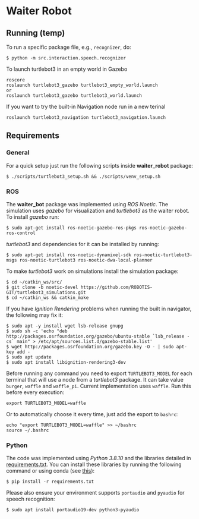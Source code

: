 # Waiter Robot

## Running (temp)
To run a specific package file, e.g., `recognizer`, do:
```shell
$ python -m src.interaction.speech.recognizer
```

To launch turtlebot3 in an empty world in Gazebo
```
roscore
roslaunch turtlebot3_gazebo turtlebot3_empty_world.launch
or
roslaunch turtlebot3_gazebo turtlebot3_world.launch
```

If you want to try the built-in Navigation node run in a new terinal
```
roslaunch turtlebot3_navigation turtlebot3_navigation.launch
```

## Requirements
### General
For a quick setup just run the following scripts inside **waiter_robot** package:
```shell
$ ./scripts/turtlebot3_setup.sh && ./scripts/venv_setup.sh
```

### ROS
The **waiter_bot** package was implemented using _ROS Noetic_. The simulation uses _gazebo_ for visualization and _turtlebot3_ as the waiter robot. To install _gazebo_ run:
```shell
$ sudo apt-get install ros-noetic-gazebo-ros-pkgs ros-noetic-gazebo-ros-control
```
_turtlebot3_ and dependencies for it can be installed by running:
```shell
$ sudo apt-get install ros-noetic-dynamixel-sdk ros-noetic-turtlebot3-msgs ros-noetic-turtlebot3 ros-noetic-dwa-local-planner
```

To make _turtlebot3_ work on simulations install the simulation package:
```shell
$ cd ~/catkin_ws/src/
$ git clone -b noetic-devel https://github.com/ROBOTIS-GIT/turtlebot3_simulations.git
$ cd ~/catkin_ws && catkin_make
```

If you have _Ignition Rendering_ problems when running the built in navigator, the following may fix it:
```shell
$ sudo apt -y install wget lsb-release gnupg
$ sudo sh -c 'echo "deb http://packages.osrfoundation.org/gazebo/ubuntu-stable `lsb_release -cs` main" > /etc/apt/sources.list.d/gazebo-stable.list'
$ wget http://packages.osrfoundation.org/gazebo.key -O - | sudo apt-key add -
$ sudo apt update
$ sudo apt install libignition-rendering3-dev
```

Before running any command you need to export `TURTLEBOT3_MODEL` for each terminal that will use a node from a _turtlebot3_ package.
It can take value `burger`, `waffle` and `waffle_pi`. Current implementation uses `waffle`. Run this before every execution:
```shell
export TURTLEBOT3_MODEL=waffle
```

Or to automatically choose it every time, just add the export to `bashrc`:
```shell
echo "export TURTLEBOT3_MODEL=waffle" >> ~/bashrc
source ~/.bashrc
```

### Python
The code was implemented using _Python 3.8.10_ and the libraries detailed in [requirements.txt](requirements.txt). You can install these libraries by running the following command or using conda (see [this](https://stackoverflow.com/questions/51042589/conda-version-pip-install-r-requirements-txt-target-lib)):
```shell
$ pip install -r requirements.txt
```

Please also ensure your environment supports `portaudio` and `pyaudio` for speech recognition:
```shell
$ sudo apt install portaudio19-dev python3-pyaudio
```
